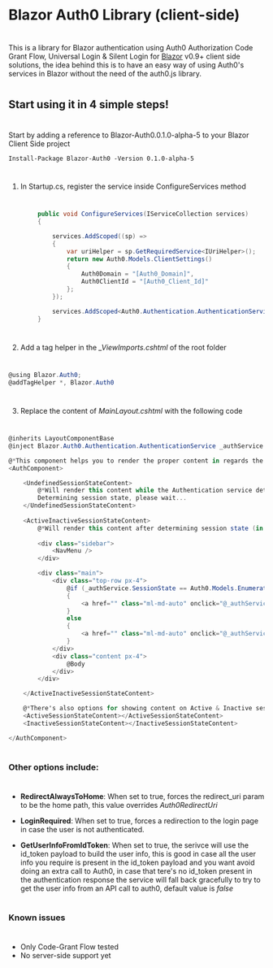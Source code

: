 # Blazor Auth0 Library (client-side)
#
#
This is a library for Blazor authentication using Auth0 Authorization Code Grant Flow, Universal Login &amp; Silent Login for [Blazor](http://blazor.net) v0.9+ client side solutions, the idea behind this is to have an easy way of using Auth0's services in Blazor without the need of the auth0.js library.
#
#
## Start using it in 4 simple steps!
#
#
Start by adding a reference to Blazor-Auth0.0.1.0-alpha-5 to your Blazor Client Side project

```
Install-Package Blazor-Auth0 -Version 0.1.0-alpha-5
````
#
#
1) In Startup.cs, register the service inside ConfigureServices method
#
#
```C#
        public void ConfigureServices(IServiceCollection services)
        {

            services.AddScoped((sp) =>
            {
                var uriHelper = sp.GetRequiredService<IUriHelper>();
                return new Auth0.Models.ClientSettings()
                {
                    Auth0Domain = "[Auth0_Domain]",
                    Auth0ClientId = "[Auth0_Client_Id]"
                };
            });

            services.AddScoped<Auth0.Authentication.AuthenticationService>();
        }
```
#
#
2) Add a tag helper in the *_ViewImports.cshtml* of the root folder
#
#
```C#
@using Blazor.Auth0;
@addTagHelper *, Blazor.Auth0
```
#
#
3) Replace the content of *MainLayout.cshtml* with the following code
#
#
```C#
@inherits LayoutComponentBase
@inject Blazor.Auth0.Authentication.AuthenticationService _authService

@*This component helps you to render the proper content in regards the current user session state, its usage is optional*@
<AuthComponent>

    <UndefinedSessionStateContent>
        @*Will render this content while the Authentication service determines the current user's session state*@
        Determining session state, please wait...
    </UndefinedSessionStateContent>
    
    <ActiveInactiveSessionStateContent>
        @*Will render this content after determining session state (in this case it can be either Active or Inactive)*@
        
        <div class="sidebar">
            <NavMenu />
        </div>

        <div class="main">
            <div class="top-row px-4">
                @if (_authService.SessionState == Auth0.Models.Enumerations.SessionStates.Active)
                {
                    <a href="" class="ml-md-auto" onclick="@_authService.LogOut">LogOut</a>
                }
                else
                {
                    <a href="" class="ml-md-auto" onclick="@_authService.Authorize">LogIn</a>
                }
            </div>
            <div class="content px-4">
                @Body
            </div>
        </div>

    </ActiveInactiveSessionStateContent>

    @*There's also options for showing content on Active & Inactive session states alone*@
    <ActiveSessionStateContent></ActiveSessionStateContent>
    <InactiveSessionStateContent></InactiveSessionStateContent>

</AuthComponent>
```
#
#
### Other options include:
#
#
* **RedirectAlwaysToHome**: When set to true, forces the redirect_uri param to be the home path, this value overrides *Auth0RedirectUri*

* **LoginRequired**: When set to true, forces a redirection to the login page in case the user is not authenticated.

* **GetUserInfoFromIdToken**: When set to true, the serivce will use the id_token payload to build the user info, this is good in case all the user info you require is present in the id_token payload and you want avoid doing an extra call to Auth0, in case that tere's no id_token present in the authentication response the service will fall back gracefully to try to get the user info from an API call to auth0, default value is *false*
#
#
### Known issues
#
#
- Only Code-Grant Flow tested
- No server-side support yet
#
#